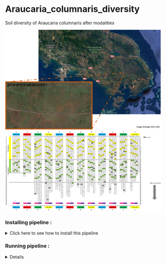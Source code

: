 # Araucaria_columnaris_diversity
Soil diversity of Araucaria columnaris after modalities

  <div align="center">
  <img src="https://github.com/PLStenger/Araucaria_columnaris_diversity/blob/main/98_database_files/location.png" width="800">
  </div>
  
  <div align="center">
  <img src="https://github.com/PLStenger/Araucaria_columnaris_diversity/blob/main/98_database_files/plan.png" width="800">
  </div>

### Installing pipeline :


<details>
  <summary>Click here to see how to install this pipeline</summary>

First, open your terminal. Then, run these two command lines :

    pwd
    /scratch_vol1/fungi

    cd -place_in_your_local_computer
    git clone https://github.com/PLStenger/Araucaria_columnaris_diversity.git

</details> 

### Running pipeline :

<details>
  
    # For run all pipeline, lunch only this command line : 
    time nohup bash 000_run_all_pipeline_in_one_script.sh &> 000_run_all_pipeline_in_one_script.out
  
    time nohup bash 00_quality_check_by_FastQC.sh &> 00_quality_check_by_FastQC.out
    >
   
    time nohup bash 01_renamed_sequences.sh &> 01_renamed_sequences.out
    >real	0m0,265s
    >user	0m0,091s
    >sys	0m0,197s
  
    time nohup bash 02_trimmomatic_q30.sh &> 02_trimmomatic_q30.out
    >real    0m41,915s
    >user    0m50,683s
    >sys     0m10,883s
  
    time nohup bash 03_cleaned_data_quality_check_by_FastQC.sh &> 03_cleaned_data_quality_check_by_FastQC.out
    >real    9m57,629s
    >user    7m1,385s
    >sys     0m59,077s
  
    time nohup bash 04_qiime2_import_PE.sh &> 04_qiime2_import_PE.out
    >
  
    time nohup bash 05_qiime2_denoise_PE.sh &> 05_qiime2_denoise_PE.out
    >
  
    time nohup bash 06_qiime2_tree_PE.sh &> 06_qiime2_tree_PE.out
    >
  
    time nohup bash 07_qiime2_rarefaction_PE.sh &> 07_qiime2_rarefaction_PE.out
    >
    time nohup bash 08_qiime2_calculate_and_explore_diversity_metrics_PE.sh &> 08_qiime2_calculate_and_explore_diversity_metrics_PE.out
    >
  
    time nohup bash 09_core_biom_PE.sh &> 09_core_biom_PE.out
    >
  
    time nohup bash 10_qiime2_assign_taxonomy_PE.sh &> 10_qiime2_assign_taxonomy_PE.out
    >

   

</details> 
